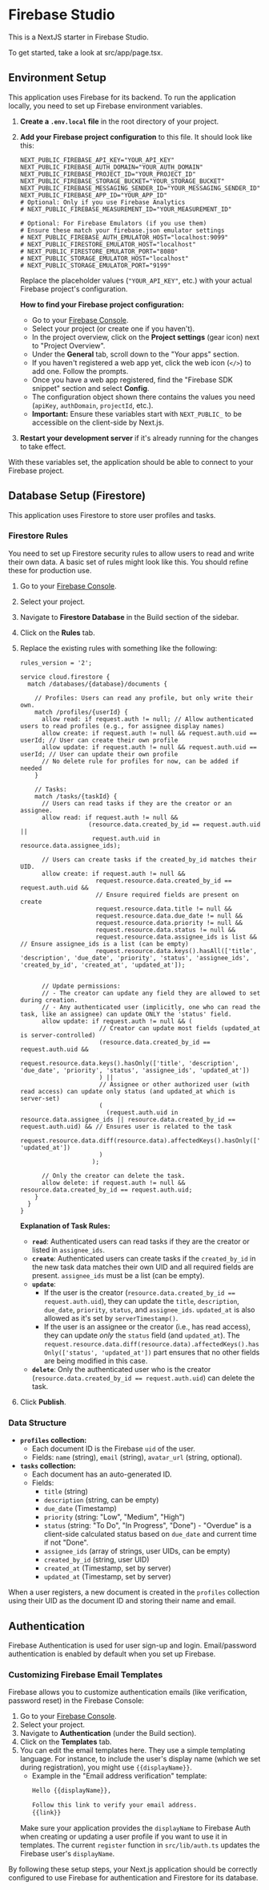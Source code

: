 # Firebase Studio

This is a NextJS starter in Firebase Studio.

To get started, take a look at src/app/page.tsx.

## Environment Setup

This application uses Firebase for its backend. To run the application locally, you need to set up Firebase environment variables.

1.  **Create a `.env.local` file** in the root directory of your project.
2.  **Add your Firebase project configuration** to this file. It should look like this:

    ```env
    NEXT_PUBLIC_FIREBASE_API_KEY="YOUR_API_KEY"
    NEXT_PUBLIC_FIREBASE_AUTH_DOMAIN="YOUR_AUTH_DOMAIN"
    NEXT_PUBLIC_FIREBASE_PROJECT_ID="YOUR_PROJECT_ID"
    NEXT_PUBLIC_FIREBASE_STORAGE_BUCKET="YOUR_STORAGE_BUCKET"
    NEXT_PUBLIC_FIREBASE_MESSAGING_SENDER_ID="YOUR_MESSAGING_SENDER_ID"
    NEXT_PUBLIC_FIREBASE_APP_ID="YOUR_APP_ID"
    # Optional: Only if you use Firebase Analytics
    # NEXT_PUBLIC_FIREBASE_MEASUREMENT_ID="YOUR_MEASUREMENT_ID"
    
    # Optional: For Firebase Emulators (if you use them)
    # Ensure these match your firebase.json emulator settings
    # NEXT_PUBLIC_FIREBASE_AUTH_EMULATOR_HOST="localhost:9099" 
    # NEXT_PUBLIC_FIRESTORE_EMULATOR_HOST="localhost"
    # NEXT_PUBLIC_FIRESTORE_EMULATOR_PORT="8080"
    # NEXT_PUBLIC_STORAGE_EMULATOR_HOST="localhost"
    # NEXT_PUBLIC_STORAGE_EMULATOR_PORT="9199"
    ```

    Replace the placeholder values (`"YOUR_API_KEY"`, etc.) with your actual Firebase project's configuration.

    **How to find your Firebase project configuration:**
    *   Go to your [Firebase Console](https://console.firebase.google.com/).
    *   Select your project (or create one if you haven't).
    *   In the project overview, click on the **Project settings** (gear icon) next to "Project Overview".
    *   Under the **General** tab, scroll down to the "Your apps" section.
    *   If you haven't registered a web app yet, click the web icon (`</>`) to add one. Follow the prompts.
    *   Once you have a web app registered, find the "Firebase SDK snippet" section and select **Config**.
    *   The configuration object shown there contains the values you need (`apiKey`, `authDomain`, `projectId`, etc.).
    *   **Important:** Ensure these variables start with `NEXT_PUBLIC_` to be accessible on the client-side by Next.js.

3.  **Restart your development server** if it's already running for the changes to take effect.

With these variables set, the application should be able to connect to your Firebase project.

## Database Setup (Firestore)

This application uses Firestore to store user profiles and tasks.

### Firestore Rules

You need to set up Firestore security rules to allow users to read and write their own data. A basic set of rules might look like this. You should refine these for production use.

1.  Go to your [Firebase Console](https://console.firebase.google.com/).
2.  Select your project.
3.  Navigate to **Firestore Database** in the Build section of the sidebar.
4.  Click on the **Rules** tab.
5.  Replace the existing rules with something like the following:

    ```firestore.rules
    rules_version = '2';

    service cloud.firestore {
      match /databases/{database}/documents {

        // Profiles: Users can read any profile, but only write their own.
        match /profiles/{userId} {
          allow read: if request.auth != null; // Allow authenticated users to read profiles (e.g., for assignee display names)
          allow create: if request.auth != null && request.auth.uid == userId; // User can create their own profile
          allow update: if request.auth != null && request.auth.uid == userId; // User can update their own profile
          // No delete rule for profiles for now, can be added if needed
        }

        // Tasks:
        match /tasks/{taskId} {
          // Users can read tasks if they are the creator or an assignee.
          allow read: if request.auth != null && 
                       (resource.data.created_by_id == request.auth.uid || 
                        request.auth.uid in resource.data.assignee_ids);
          
          // Users can create tasks if the created_by_id matches their UID.
          allow create: if request.auth != null && 
                         request.resource.data.created_by_id == request.auth.uid &&
                         // Ensure required fields are present on create
                         request.resource.data.title != null &&
                         request.resource.data.due_date != null &&
                         request.resource.data.priority != null &&
                         request.resource.data.status != null &&
                         request.resource.data.assignee_ids is list && // Ensure assignee_ids is a list (can be empty)
                         request.resource.data.keys().hasAll(['title', 'description', 'due_date', 'priority', 'status', 'assignee_ids', 'created_by_id', 'created_at', 'updated_at']);


          // Update permissions:
          // - The creator can update any field they are allowed to set during creation.
          // - Any authenticated user (implicitly, one who can read the task, like an assignee) can update ONLY the 'status' field.
          allow update: if request.auth != null && (
                          // Creator can update most fields (updated_at is server-controlled)
                          (resource.data.created_by_id == request.auth.uid &&
                           request.resource.data.keys().hasOnly(['title', 'description', 'due_date', 'priority', 'status', 'assignee_ids', 'updated_at'])
                          ) ||
                          // Assignee or other authorized user (with read access) can update only status (and updated_at which is server-set)
                          (
                            (request.auth.uid in resource.data.assignee_ids || resource.data.created_by_id == request.auth.uid) && // Ensures user is related to the task
                            request.resource.data.diff(resource.data).affectedKeys().hasOnly(['status', 'updated_at'])
                          )
                        );
          
          // Only the creator can delete the task.
          allow delete: if request.auth != null && resource.data.created_by_id == request.auth.uid;
        }
      }
    }
    ```

    **Explanation of Task Rules:**
    *   **`read`**: Authenticated users can read tasks if they are the creator or listed in `assignee_ids`.
    *   **`create`**: Authenticated users can create tasks if the `created_by_id` in the new task data matches their own UID and all required fields are present. `assignee_ids` must be a list (can be empty).
    *   **`update`**:
        *   If the user is the creator (`resource.data.created_by_id == request.auth.uid`), they can update the `title`, `description`, `due_date`, `priority`, `status`, and `assignee_ids`. `updated_at` is also allowed as it's set by `serverTimestamp()`.
        *   If the user is an assignee or the creator (i.e., has read access), they can update *only* the `status` field (and `updated_at`). The `request.resource.data.diff(resource.data).affectedKeys().hasOnly(['status', 'updated_at'])` part ensures that no other fields are being modified in this case.
    *   **`delete`**: Only the authenticated user who is the creator (`resource.data.created_by_id == request.auth.uid`) can delete the task.

6.  Click **Publish**.

### Data Structure

*   **`profiles` collection:**
    *   Each document ID is the Firebase `uid` of the user.
    *   Fields: `name` (string), `email` (string), `avatar_url` (string, optional).
*   **`tasks` collection:**
    *   Each document has an auto-generated ID.
    *   Fields:
        *   `title` (string)
        *   `description` (string, can be empty)
        *   `due_date` (Timestamp)
        *   `priority` (string: "Low", "Medium", "High")
        *   `status` (string: "To Do", "In Progress", "Done") - "Overdue" is a client-side calculated status based on `due_date` and current time if not "Done".
        *   `assignee_ids` (array of strings, user UIDs, can be empty)
        *   `created_by_id` (string, user UID)
        *   `created_at` (Timestamp, set by server)
        *   `updated_at` (Timestamp, set by server)

When a user registers, a new document is created in the `profiles` collection using their UID as the document ID and storing their name and email.

## Authentication

Firebase Authentication is used for user sign-up and login. Email/password authentication is enabled by default when you set up Firebase.

### Customizing Firebase Email Templates

Firebase allows you to customize authentication emails (like verification, password reset) in the Firebase Console:

1.  Go to your [Firebase Console](https://console.firebase.google.com/).
2.  Select your project.
3.  Navigate to **Authentication** (under the Build section).
4.  Click on the **Templates** tab.
5.  You can edit the email templates here. They use a simple templating language. For instance, to include the user's display name (which we set during registration), you might use `{{displayName}}`.
    *   Example in the "Email address verification" template:
        ```html
        Hello {{displayName}},

        Follow this link to verify your email address.
        {{link}}
        ```
    Make sure your application provides the `displayName` to Firebase Auth when creating or updating a user profile if you want to use it in templates. The current `register` function in `src/lib/auth.ts` updates the Firebase user's `displayName`.

By following these setup steps, your Next.js application should be correctly configured to use Firebase for authentication and Firestore for its database.

```